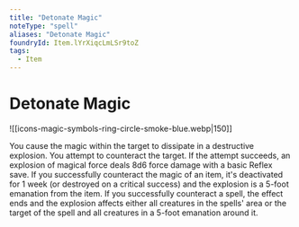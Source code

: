 ```yaml
---
title: "Detonate Magic"
noteType: "spell"
aliases: "Detonate Magic"
foundryId: Item.lYrXiqcLmLSr9toZ
tags:
  - Item
---
```


# Detonate Magic
![[icons-magic-symbols-ring-circle-smoke-blue.webp|150]]

You cause the magic within the target to dissipate in a destructive explosion. You attempt to counteract the target. If the attempt succeeds, an explosion of magical force deals 8d6 force damage with a basic Reflex save. If you successfully counteract the magic of an item, it's deactivated for 1 week (or destroyed on a critical success) and the explosion is a 5-foot emanation from the item. If you successfully counteract a spell, the effect ends and the explosion affects either all creatures in the spells' area or the target of the spell and all creatures in a 5-foot emanation around it.
